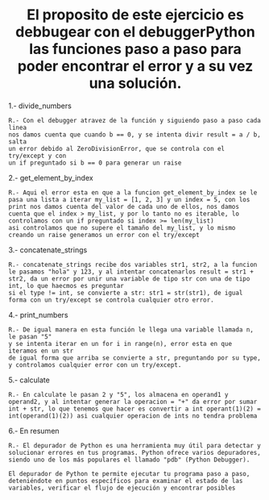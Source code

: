 <h1 align="center">
    El proposito de este ejercicio es debbugear con el debuggerPython las funciones paso a paso para poder encontrar el error y a su vez una solución.
</h1>

1.- divide_numbers

    R.- Con el debugger atravez de la función y siguiendo paso a paso cada linea
    nos damos cuenta que cuando b == 0, y se intenta divir result = a / b, salta 
    un error debido al ZeroDivisionError, que se controla con el try/except y con
    un if preguntado si b == 0 para generar un raise

2.- get_element_by_index

    R.- Aqui el error esta en que a la funcion get_element_by_index se le pasa una lista a iterar my_list = [1, 2, 3] y un index = 5, con los print nos damos cuenta del valor de cada uno de ellos, nos damos cuenta que el index > my_list, y por lo tanto no es iterable, lo controlamos con un if preguntado si index >= len(my_list)
    asi controlamos que no supere el tamaño del my_list, y lo mismo creando un raise generamos un error con el try/except

3.- concatenate_strings

    R.- concatenate_strings recibe dos variables str1, str2, a la funcion le pasamos "hola" y 123, y al intentar concatenarlos result = str1 + str2, da un error por unir una variable de tipo str con una de tipo int, lo que haecmos es preguntar 
    si el type != int, se convierte a str: str1 = str(str1), de igual forma con un try/except se controla cualquier otro error. 

4.- print_numbers

    R.- De igual manera en esta función le llega una variable llamada n, le pasan "5"
    y se intenta iterar en un for i in range(n), error esta en que iteramos en un str
    de igual forma que arriba se convierte a str, preguntando por su type, y controlamos cualquier error con un try/except.

5.- calculate

    R.- En calculate le pasan 2 y "5", los almacena en operand1 y operand2, y al intentar generar la operacion = "+" da error por sumar int + str, lo que tenemos que hacer es convertir a int operant(1)(2) = int(operand(1)(2)) asi cualquier operacion de ints no tendra problema

6.- En resumen

    R.- El depurador de Python es una herramienta muy útil para detectar y solucionar errores en tus programas. Python ofrece varios depuradores, siendo uno de los más populares el llamado "pdb" (Python Debugger).

    El depurador de Python te permite ejecutar tu programa paso a paso, deteniéndote en puntos específicos para examinar el estado de las variables, verificar el flujo de ejecución y encontrar posibles 